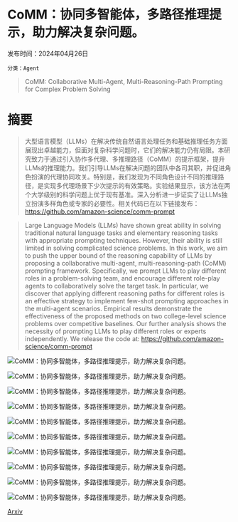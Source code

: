 # CoMM：协同多智能体，多路径推理提示，助力解决复杂问题。

发布时间：2024年04月26日

`分类：Agent`

> CoMM: Collaborative Multi-Agent, Multi-Reasoning-Path Prompting for Complex Problem Solving

# 摘要

> 大型语言模型（LLMs）在解决传统自然语言处理任务和基础推理任务方面展现出卓越能力，但面对复杂科学问题时，它们的解决能力仍有局限。本研究致力于通过引入协作多代理、多推理路径（CoMM）的提示框架，提升LLMs的推理能力。我们引导LLMs在解决问题的团队中各司其职，并促进角色扮演的代理协同攻关。特别是，我们发现为不同角色设计不同的推理路径，是实现多代理场景下少次提示的有效策略。实验结果显示，该方法在两个大学级别的科学问题上优于现有基准。深入分析进一步证实了让LLMs独立扮演多样角色或专家的必要性。相关代码已在以下链接发布：https://github.com/amazon-science/comm-prompt

> Large Language Models (LLMs) have shown great ability in solving traditional natural language tasks and elementary reasoning tasks with appropriate prompting techniques. However, their ability is still limited in solving complicated science problems. In this work, we aim to push the upper bound of the reasoning capability of LLMs by proposing a collaborative multi-agent, multi-reasoning-path (CoMM) prompting framework. Specifically, we prompt LLMs to play different roles in a problem-solving team, and encourage different role-play agents to collaboratively solve the target task. In particular, we discover that applying different reasoning paths for different roles is an effective strategy to implement few-shot prompting approaches in the multi-agent scenarios. Empirical results demonstrate the effectiveness of the proposed methods on two college-level science problems over competitive baselines. Our further analysis shows the necessity of prompting LLMs to play different roles or experts independently. We release the code at: https://github.com/amazon-science/comm-prompt

![CoMM：协同多智能体，多路径推理提示，助力解决复杂问题。](../../..//opt/data/Projects/HuggingArxiv/paper_images/2404.17729/x1.png)

![CoMM：协同多智能体，多路径推理提示，助力解决复杂问题。](../../..//opt/data/Projects/HuggingArxiv/paper_images/2404.17729/x2.png)

![CoMM：协同多智能体，多路径推理提示，助力解决复杂问题。](../../..//opt/data/Projects/HuggingArxiv/paper_images/2404.17729/x3.png)

![CoMM：协同多智能体，多路径推理提示，助力解决复杂问题。](../../..//opt/data/Projects/HuggingArxiv/paper_images/2404.17729/x4.png)

![CoMM：协同多智能体，多路径推理提示，助力解决复杂问题。](../../..//opt/data/Projects/HuggingArxiv/paper_images/2404.17729/x5.png)

![CoMM：协同多智能体，多路径推理提示，助力解决复杂问题。](../../..//opt/data/Projects/HuggingArxiv/paper_images/2404.17729/x6.png)

![CoMM：协同多智能体，多路径推理提示，助力解决复杂问题。](../../..//opt/data/Projects/HuggingArxiv/paper_images/2404.17729/x7.png)

![CoMM：协同多智能体，多路径推理提示，助力解决复杂问题。](../../..//opt/data/Projects/HuggingArxiv/paper_images/2404.17729/x8.png)

![CoMM：协同多智能体，多路径推理提示，助力解决复杂问题。](../../..//opt/data/Projects/HuggingArxiv/paper_images/2404.17729/x9.png)

![CoMM：协同多智能体，多路径推理提示，助力解决复杂问题。](../../..//opt/data/Projects/HuggingArxiv/paper_images/2404.17729/x10.png)

[Arxiv](https://arxiv.org/abs/2404.17729)
